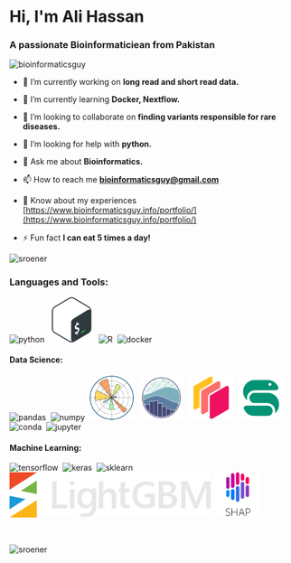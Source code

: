 <h1 align="left">Hi, I'm Ali Hassan</h1>
<h3 align="left">A passionate Bioinformaticiean from Pakistan</h3>

<p align="left"> <img src="https://komarev.com/ghpvc/?username=bioinformaticsguy&label=Profile%20views&color=0e75b6&style=flat" alt="bioinformaticsguy" /> </p>

<!-- <img src="https://raw.githubusercontent.com/bioinformaticsguy/bioinformaticsguy/output/snake.svg" alt="Snake animation" /> -->

- 🔭 I’m currently working on **long read and short read data.**

- 🌱 I’m currently learning **Docker, Nextflow.**

- 👯 I’m looking to collaborate on **finding variants responsible for rare diseases.**

- 🤝 I’m looking for help with **python.**

<!-- - 📝 I regularly write articles on [www.bioinformaticsguy.info](www.bioinformaticsguy.info](https://www.bioinformaticsguy.info/) -->




- 💬 Ask me about **Bioinformatics.**

- 📫 How to reach me **bioinformaticsguy@gmail.com**

- 📄 Know about my experiences [https://www.bioinformaticsguy.info/portfolio/](https://www.bioinformaticsguy.info/portfolio/)

- ⚡ Fun fact **I can eat 5 times a day!**


<img height=200 align="justify" src="https://github-readme-stats.vercel.app/api?username=sroener&count_private=true&show_icons=true&theme=tokyonight&locale=en&rank_icon=github" alt="sroener" />






<h3 align="justify">Languages and Tools:</h3>

<div>
          
  <img src="https://cdn.jsdelivr.net/gh/devicons/devicon@latest/icons/python/python-original.svg" title="Python" alt="python" width="80" height="80"/>&nbsp;
  <img src="icons/bash-icon-svgrepo-com.svg" title="LightGBM" alt="LightGBM" width="80" height="80"/>&nbsp;
  <img src="https://cdn.jsdelivr.net/gh/devicons/devicon@latest/icons/r/r-original.svg" title="R" alt="R" height="80"/>&nbsp;
  <img src="https://cdn.jsdelivr.net/gh/devicons/devicon@latest/icons/docker/docker-original-wordmark.svg" title="Docker" alt="docker" height="80"/>&nbsp;
  
</div>

<h4 align="justify">Data Science:</h3>

<div>
  <img src="https://cdn.jsdelivr.net/gh/devicons/devicon@latest/icons/pandas/pandas-original.svg" title="Pandas" alt="pandas" width="80" height="80"/>&nbsp;
  <img src="https://cdn.jsdelivr.net/gh/devicons/devicon@latest/icons/numpy/numpy-original.svg" title="NumPy" alt="numpy" width="80" height="80"/>&nbsp;   
  <img src="Icons/Matplotlib_logo.svg" title="Matplotlib" alt="Matplotlib" width="80" height="80"/>&nbsp;  
  <img src="Icons/seaborn_logo-mark-lightbg.svg" title="Seaborn" alt="seaborn" width="80" height="80"/>&nbsp;  
  <img src="Icons/dask_icon.svg" title="Dask" alt="dask" width="80" height="80"/>&nbsp;  
  <img src="Icons/Snakemake_logo.svg" title="Snakemake" alt="Snakemake" width="80" height="80"/>&nbsp;  
  <img src="https://cdn.jsdelivr.net/gh/devicons/devicon@latest/icons/anaconda/anaconda-original.svg" title="Conda" alt="conda" width="80" height="80"/>&nbsp;  
  <img src="https://cdn.jsdelivr.net/gh/devicons/devicon@latest/icons/jupyter/jupyter-original-wordmark.svg" title="Jupyter" alt="jupyter" width="80" height="80"/>&nbsp; 
</div>

<h4 align="justify">Machine Learning:</h3>

<div>
  <img src="https://cdn.jsdelivr.net/gh/devicons/devicon@latest/icons/tensorflow/tensorflow-original.svg" title="Tensorflow" alt="tensorflow" width="80" height="80"/>&nbsp;
  <img src="https://cdn.jsdelivr.net/gh/devicons/devicon@latest/icons/keras/keras-original.svg" title="Keras" alt="keras" width="80" height="80"/>&nbsp;    
  <img src="https://cdn.jsdelivr.net/gh/devicons/devicon@latest/icons/scikitlearn/scikitlearn-original.svg" title="Scikit-Learn" alt="sklearn" height="80"/>&nbsp;
  <img src="Icons/LightGBM_logo_grey_text.svg" title="LightGBM" alt="LightGBM" height="80"/>&nbsp;  
  <img src="Icons/shap_logo.png" title="LightGBM" alt="LightGBM" height="80"/>&nbsp; 
</div>

          

<p><img align="justify"  /></p>
<img height=189 align="justify" src="https://github-readme-streak-stats.herokuapp.com/?user=sroener&theme=tokyonight&type=svg" alt="sroener"/>

